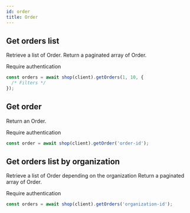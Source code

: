 ```yaml
---
id: order
title: Order
---
```


## Get orders list

Retrieve a list of Order.
Return a paginated array of Order.

<span class="badge badge--warning">Require authentication</span>

```ts
const orders = await shop(client).getOrders(1, 10, {
  /* Filters */
});
```

## Get order

Return an Order.

<span class="badge badge--warning">Require authentication</span>

```ts
const order = await shop(client).getOrder('order-id');
```

## Get orders list by organization

Retrieve a list of Order depending on the organization
Return a paginated array of Order.

<span class="badge badge--warning">Require authentication</span>

```ts
const orders = await shop(client).getOrders('organization-id');
```
